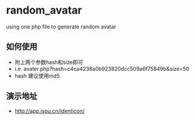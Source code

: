 random_avatar
=============

using one php file to generate random avatar

## 如何使用
  - 附上两个参数hash和size即可
  - i.e. avater.php?hash=c4ca4238a0b923820dcc509a6f75849b&size=50
  - hash 建议使用md5
## 演示地址
  - http://app.ispu.cn/identicon/
  
